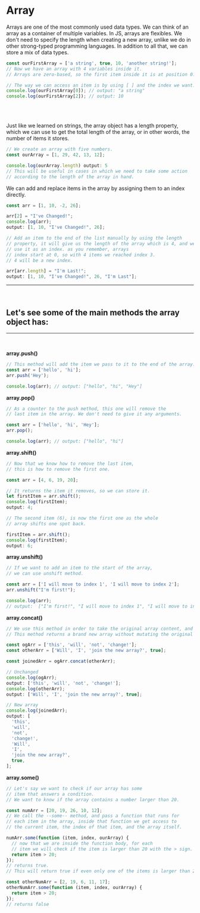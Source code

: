 # Array

Arrays are one of the most commonly used data types.
We can think of an array as a container of multiple variables.
In JS, arrays are flexibles. We don't need to specify the length when creating a new array, unlike we do in other strong-typed programming languages. In addition to all that, we can store a mix of data types.

```js
const ourFirstArray = ['a string', true, 10, 'another string!'];
// Now we have an array with 4 variables inside it.
// Arrays are zero-based, so the first item inside it is at position 0.

// The way we can access an item is by using [ ] and the index we want.
console.log(ourFirstArray[0]); // output: "a string"
console.log(ourFirstArray[2]); // output: 10
```

<br />
<br />

Just like we learned on strings, the array object has a length property, which we can use to get the total length of the array, or in other words, the number of items it stores.

```js
// We create an array with five numbers.
const ourArray = [1, 29, 42, 13, 12];

console.log(ourArray.length) output: 5
// This will be useful in cases in which we need to take some action
// according to the length of the array in hand.
```

We can add and replace items in the array by assigning them to an index directly.

```js
const arr = [1, 10, -2, 26];

arr[2] = "I've Changed!";
console.log(arr);
output: [1, 10, "I've Changed!", 26];

// Add an item to the end of the list manually by using the length
// property, it will give us the length of the array which is 4, and we
// use it as an index. as you remember, arrays
// index start at 0, so with 4 items we reached index 3.
// 4 will be a new index.

arr[arr.length] = "I'm Last!";
output: [1, 10, "I've Changed!", 26, "I'm Last"];
```

<hr><br>

## Let's see some of the main methods the array object has:

<hr><br>

**array.push()**

```js
// This method will add the item we pass to it to the end of the array.
const arr = ['hello', 'hi'];
arr.push('Hey');

console.log(arr); // output: ["hello", "hi", "Hey"]
```

**array.pop()**

```js
// As a counter to the push method, this one will remove the
// last item in the array. We don't need to give it any arguments.

const arr = ['hello', 'hi', 'Hey'];
arr.pop();

console.log(arr); // output: ["hello", "hi"]
```

**array.shift()**

```js
// Now that we know how to remove the last item,
// this is how to remove the first one.

const arr = [4, 6, 19, 20];

// It returns the item it removes, so we can store it.
let firstItem = arr.shift();
console.log(firstItem);
output: 4;

// The second item (6), is now the first one as the whole
// array shifts one spot back.

firstItem = arr.shift();
console.log(firstItem);
output: 6;
```

**array.unshift()**

```js
// If we want to add an item to the start of the array,
// we can use unshift method.

const arr = ['I will move to index 1', 'I will move to index 2'];
arr.unshift("I'm first!");

console.log(arr);
// output:  ["I'm first!", "I will move to index 1", "I will move to index 2"]
```

**array.concat()**

```js
// We use this method in order to take the original array content, and add to it.
// This method returns a brand new array without mutating the original one.

const ogArr = ['this', 'will', 'not', 'change!'];
const otherArr = ['Will', 'I', 'join the new array?', true];

const joinedArr = ogArr.concat(otherArr);

// Unchanged
console.log(ogArr);
output: ['this', 'will', 'not', 'change!'];
console.log(otherArr);
output: ['Will', 'I', 'join the new array?', true];

// New array
console.log(joinedArr);
output: [
  'this',
  'will',
  'not',
  'change!',
  'Will',
  'I',
  'join the new array?',
  true,
];
```

**array.some()**

```js
// Let's say we want to check if our array has some
// item that answers a condition.
// We want to know if the array contains a number larger than 20.

const numArr = [20, 19, 26, 10, 12];
// We call the --some-- method, and pass a function that runs for
// each item in the array, inside that function we get access to
// the current item, the index of that item, and the array itself.

numArr.some(function (item, index, ourArray) {
  // now that we are inside the function body, for each
  // item we will check if the item is larger than 20 with the > sign.
  return item > 20;
});
// returns true.
// This will return true if even only one of the items is larger than 20.

const otherNumArr = [2, 19, 6, 11, 17];
otherNumArr.some(function (item, index, ourArray) {
  return item > 20;
});
// returns false
```
